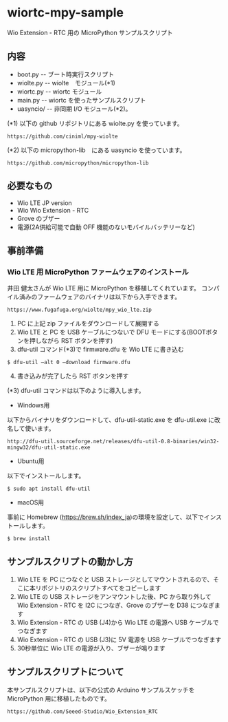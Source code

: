 # wiortc-mpy-sample
Wio Extension - RTC 用の MicroPython サンプルスクリプト

## 内容

* boot.py -- ブート時実行スクリプト
* wiolte.py -- wiolte　モジュール(*1)
* wiortc.py -- wiortc モジュール
* main.py -- wiortc を使ったサンプルスクリプト
* uasyncio/ -- 非同期 I/O モジュール(*2)。

(*1) 以下の github リポジトリにある wiolte.py を使っています。

```
https://github.com/ciniml/mpy-wiolte
```

(*2) 以下の micropython-lib　にある uasyncio を使っています。

```
https://github.com/micropython/micropython-lib
```
 
## 必要なもの

* Wio LTE JP version
* Wio Wio Extension - RTC
* Grove のブザー
* 電源(2A供給可能で自動 OFF 機能のないモバイルバッテリーなど)

## 事前準備

### Wio LTE 用 MicroPython ファームウェアのインストール

井田 健太さんが Wio LTE 用に MicroPython を移植してくれています。
コンパイル済みのファームウェアのバイナリは以下から入手できます。

```
https://www.fugafuga.org/wiolte/mpy_wio_lte.zip
```

1. PC に上記 zip ファイルをダウンロードして展開する
2. Wio LTE と PC を USB ケーブルにつないで DFU モードにする(BOOTボタンを押しながら RST ボタンを押す)
3. dfu-util コマンド(*3)で firmware.dfu を Wio LTE に書き込む

```
$ dfu-util –alt 0 –download firmware.dfu
```

4. 書き込みが完了したら RST ボタンを押す

(*3) dfu-util コマンドは以下のように導入します。

* Windows用

以下からバイナリをダウンロードして、dfu-util-static.exe を dfu-util.exe に改名して使います。

```
http://dfu-util.sourceforge.net/releases/dfu-util-0.8-binaries/win32-mingw32/dfu-util-static.exe
```

* Ubuntu用

以下でインストールします。

```
$ sudo apt install dfu-util
```

* macOS用

事前に Homebrew (https://brew.sh/index_ja)の環境を設定して、以下でインストールします。

```
$ brew install
```

## サンプルスクリプトの動かし方

1. Wio LTE を PC につなぐと USB ストレージとしてマウントされるので、そこに本リポジトリのスクリプトすべてをコピーします
2. Wio LTE の USB ストレージをアンマウントした後、PC から取り外して Wio Extension - RTC を I2C につなぎ、Grove のブザーを D38 につなぎます
3. Wio Extension - RTC の USB (J4)から Wio LTE の電源へ USB ケーブルでつなぎます
4. Wio Extension - RTC の USB (J3)に 5V 電源を USB ケーブルでつなぎます
5. 30秒単位に Wio LTE の電源が入り、ブザーが鳴ります

## サンプルスクリプトについて

本サンプルスクリプトは、以下の公式の Arduino サンプルスケッチを MicroPython 用に移植したものです。

```
https://github.com/Seeed-Studio/Wio_Extension_RTC
```


